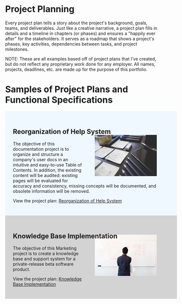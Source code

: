 # Project Planning

Every project plan tells a story about the project's background, goals, teams, and deliverables. Just like a creative narrative, a project plan fills in details and a timeline in chapters (or phases) and ensures a "happily ever after" for the stakeholders. It serves as a roadmap that shows a project's phases, key activities, dependencies between tasks, and project milestones.

NOTE: These are all examples based off of project plans that I've created, but do not reflect any proprietary work done for any employer. All names, projects, deadlines, etc. are made up for the purpose of this portfolio. 

# Samples of Project Plans and Functional Specifications

<div style="width:100%; background:aliceblue; padding:25px;">

<h2>Reorganization of Help System</h2>

<p>
  <figure style="float:right; margin-top:-20px;">
    <img src="arts-build-close-up-commerce-273230.jpg" width="200px" />
  </figure>
  
The objective of this documentation project is to organize and structure a company's user docs in an intuitive and easy-to-use Table of Contents. In addition, the existing content will be audited: existing pages will be evaluated for accuracy and consistency, missing concepts will be documented, and obsolete information will be removed.</p>

<p>View the project plan: <a href="toc.html">Reorganization of Help System</a></p>

</div>

<div style="width:100%; background:lightgray; padding:25px;">

<h2>Knowledge Base Implementation</h2>

<p>
  <figure style="float:right; margin-top:-35px;">
    <img src="man-standing-infront-of-white-board-1181345.jpg" width="200px" />
  </figure>
  
The objective of this Marketing project is to create a knowledge base and support system for a private-release beta software product.</p>

<p>View the project plan: <a href="kb.html">Knowledge Base Implementation</a></p>

</div>
